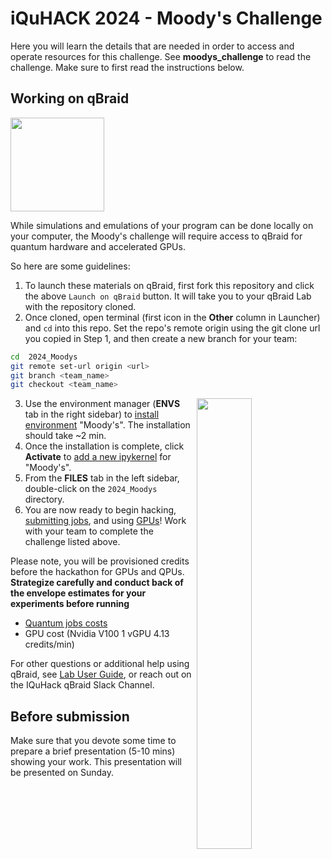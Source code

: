 # iQuHACK 2024 - Moody's Challenge

Here you will learn the details that are needed in order to access and operate resources for this challenge. See **moodys_challenge** to read the challenge. Make sure to first read the instructions below.

## Working on qBraid
[<img src="https://qbraid-static.s3.amazonaws.com/logos/Launch_on_qBraid_white.png" width="150">](https://account.qbraid.com?gitHubUrl=https://github.com/iQuHACK/2024_Moodys.git)

While simulations and emulations of your program can be done locally on your computer, the Moody's challenge will require access to qBraid for quantum hardware and accelerated GPUs. 

So here are some guidelines:
1. To launch these materials on qBraid, first fork this repository and click the above `Launch on qBraid` button. It will take you to your qBraid Lab with the repository cloned.
2. Once cloned, open terminal (first icon in the **Other** column in Launcher) and `cd` into this repo. Set the repo's remote origin using the git clone url you copied in Step 1, and then create a new branch for your team:

```bash
cd  2024_Moodys
git remote set-url origin <url>
git branch <team_name>
git checkout <team_name>

```

3. <img align="right" width="43%" src="https://github.com/iQuHACK/2024_Moodys/assets/32727721/d8f7203e-417e-430e-92e2-1a8f65745289">  Use the environment manager (**ENVS** tab in the right sidebar) to [install environment](https://docs.qbraid.com/projects/lab/en/latest/lab/environments.html) "Moody's". The installation should take ~2 min.
4. Once the installation is complete, click **Activate** to [add a new ipykernel](https://docs.qbraid.com/projects/lab/en/latest/lab/kernels.html) for "Moody's".
5. From the **FILES** tab in the left sidebar, double-click on the `2024_Moodys` directory.
6. You are now ready to begin hacking, [submitting jobs](https://docs.qbraid.com/projects/lab/en/latest/lab/quantum_jobs.html), and using [GPUs](https://docs.qbraid.com/projects/lab/en/latest/lab/gpu.html)! Work with your team to complete the challenge listed above.

Please note, you will be provisioned credits before the hackathon for GPUs and QPUs.
**Strategize carefully and conduct back of the envelope estimates for your experiments before running**
- [Quantum jobs costs](https://aws.amazon.com/braket/pricing/) 
- GPU cost (Nvidia V100 1 vGPU 4.13 credits/min)

For other questions or additional help using qBraid, see [Lab User Guide](https://docs.qbraid.com/projects/lab/en/latest/lab/overview.html), or reach out on the IQuHack qBraid Slack Channel.

## Before submission

Make sure that you devote some time to prepare a brief presentation (5-10 mins) showing your work. This presentation will be presented on Sunday.
